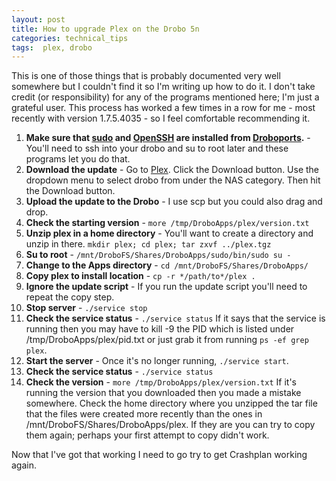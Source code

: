 ```yaml
---
layout: post
title: How to upgrade Plex on the Drobo 5n
categories: technical_tips
tags:  plex, drobo
---
```

This is one of those things that is probably documented very well somewhere but
I couldn't find it so I'm writing up how to do it. I don't take credit (or
  responsibility) for any of the programs mentioned here; I'm just a grateful
  user. This process has worked a few times in a row for me - most recently with version 1.7.5.4035 - so I feel comfortable recommending it.

1. **Make sure that [sudo](http://www.droboports.com/app-repository/sudo/) and
[OpenSSH](http://www.droboports.com/app-repository/openssh/) are installed from
[Droboports](http://www.droboports.com/).** - You'll need to ssh into your drobo
and su to root later and these programs let you do that.
1. **Download the update** - Go to [Plex](https://www.plex.tv/downloads/).
Click the Download button. Use the dropdown menu to select drobo from under
 the NAS category. Then hit the Download button.
1. **Upload the update to the Drobo** - I use scp but you could also drag and drop.
1. **Check the starting version** - ```more /tmp/DroboApps/plex/version.txt```
1. **Unzip plex in a home directory** - You'll want to create a directory and
unzip in there. ```mkdir plex; cd plex; tar zxvf ../plex.tgz```
1. **Su to root** - ```/mnt/DroboFS/Shares/DroboApps/sudo/bin/sudo su -```
1. **Change to the Apps directory** - ```cd /mnt/DroboFS/Shares/DroboApps/```
1. **Copy plex to install location** - ```cp -r */path/to*/plex .```
1. **Ignore the update script** - If you run the update script you'll need to
repeat the copy step.
1. **Stop server** - ```./service stop```
1. **Check the service status** - ```./service status``` If it says that the
service is running then you may have to kill -9 the PID which is
  listed under /tmp/DroboApps/plex/pid.txt or just grab it from running
  ```ps -ef grep plex```.
1. **Start the server** - Once it's no longer running, ```./service start```.
1. **Check the service status** - ```./service status```
1. **Check the version** - ```more /tmp/DroboApps/plex/version.txt``` If it's
running the version that you downloaded then you made a mistake somewhere.
Check the home directory where you unzipped the tar file that the files were
created more recently than the ones in /mnt/DroboFS/Shares/DroboApps/plex. If
they are you can try to copy them again; perhaps your first attempt to copy
didn't work.

Now that I've got that working I need to go try to get Crashplan working again.
